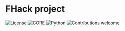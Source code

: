 # FHack project

![License](https://img.shields.io/badge/license-GPLv2-blue.svg)
![CORE](https://img.shields.io/badge/core-0.0.1.26-green.svg)
![Python](https://img.shields.io/badge/Python-3.7-green.svg)
![Contributions welcome](https://img.shields.io/badge/contributions-welcome-green.svg)
